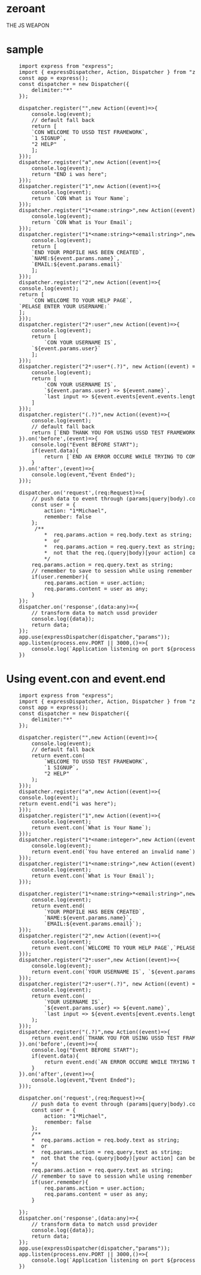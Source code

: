 # zeroant

THE JS WEAPON

# sample

<pre>
    import express from "express";
    import { expressDispatcher, Action, Dispatcher } from "zeroant-ussd";
    const app = express();
    const dispatcher = new Dispatcher({
        delimiter:"*"
    });

    dispatcher.register("",new Action((event)=>{
        console.log(event);
        // default fall back
        return [
        `CON WELCOME TO USSD TEST FRAMEWORK`,
        `1 SIGNUP`,
        "2 HELP"
        ];
    }));
    dispatcher.register("a",new Action((event)=>{
        console.log(event);
        return "END i was here";
    }));
    dispatcher.register("1",new Action((event)=>{
        console.log(event);
        return `CON What is Your Name`;
    }));
    dispatcher.register("1*&lt;name:string&gt;",new Action((event)=>{
        console.log(event);
        return `CON What is Your Email`;
    }));
    dispatcher.register("1*&lt;name:string&gt;*&lt;email:string&gt;",new Action((event)=>{
        console.log(event);
        return [
        `END YOUR PROFILE HAS BEEN CREATED`,
        `NAME:${event.params.name}`,
        `EMAIL:${event.params.email}`
        ];
    }));
    dispatcher.register("2",new Action((event)=>{
    console.log(event);
    return [
        `CON WELCOME TO YOUR HELP PAGE`,
    `PELASE ENTER YOUR USERNAME:`
    ];
    }));
    dispatcher.register("2*:user",new Action((event)=>{
        console.log(event);
        return [
            `CON YOUR USERNAME IS`,
        `${event.params.user}`
        ];
    }));
    dispatcher.register("2*:user*(.?)", new Action((event) => {
        console.log(event);
        return [
            `CON YOUR USERNAME IS`,
            `${event.params.user} => ${event.name}`,
            `last input => ${event.events[event.events.length-1]}`
        ]
    }));
    dispatcher.register("(.?)",new Action((event)=>{
        console.log(event);
        // default fall back
        return [`END THANK YOU FOR USING USSD TEST FRAMEWORK`];
    }).on('before',(event)=>{
        console.log("Event BEFORE START");
        if(event.data){
            return [`END AN ERROR OCCURE WHILE TRYING TO COMPLETE YOUR REQUEST`]
        }
    }).on('after',(event)=>{
        console.log(event,"Event Ended");
    }));

    dispatcher.on('request',(req:Request)=>{
        // push data to event through (params|query|body).content
        const user = {
            action: "1*Michael",
            remember: false
        };
         /**
            *  req.params.action = req.body.text as string; 
            *  or
            *  req.params.action = req.query.text as string;
            *  not that the req.(query|body)[your action] can be any keyword
            */
        req.params.action = req.query.text as string;
        // remember to save to session while using remember me
        if(user.remember){
            req.params.action = user.action;
            req.params.content = user as any;
        }
    });
    dispatcher.on('response',(data:any)=>{
        // transform data to match ussd provider
        console.log({data});
        return data;
    });
    app.use(expressDispatcher(dispatcher,"params"));
    app.listen(process.env.PORT || 3000,()=>{
        console.log(`Application listening on port ${process.env.PORT || 3000}`);
    })
</pre>

# Using event.con and event.end

<pre>
    import express from "express";
    import { expressDispatcher, Action, Dispatcher } from "zeroant-ussd";
    const app = express();
    const dispatcher = new Dispatcher({
        delimiter:"*"
    });

    dispatcher.register("",new Action((event)=>{
        console.log(event);
        // default fall back
        return event.con(
            `WELCOME TO USSD TEST FRAMEWORK`,
            `1 SIGNUP`,
            "2 HELP"
        );
    }));
    dispatcher.register("a",new Action((event)=>{
    console.log(event);
    return event.end("i was here");
    }));
    dispatcher.register("1",new Action((event)=>{
        console.log(event);
        return event.con(`What is Your Name`);
    }));
    dispatcher.register("1*&lt;name:integer&gt;",new Action((event)=>{
        console.log(event);
        return event.end(`You have entered an invalid name`);
    }));
    dispatcher.register("1*&lt;name:string&gt;",new Action((event)=>{
        console.log(event);
        return event.con(`What is Your Email`);
    }));

    dispatcher.register("1*&lt;name:string&gt;*&lt;email:string&gt;",new Action((event)=>{
        console.log(event);
        return event.end(
            `YOUR PROFILE HAS BEEN CREATED`,
            `NAME:${event.params.name}`,
            `EMAIL:${event.params.email}`);
    }));
    dispatcher.register("2",new Action((event)=>{
        console.log(event);
        return event.con(`WELCOME TO YOUR HELP PAGE`,`PELASE ENTER YOUR USERNAME:`);
    }));
    dispatcher.register("2*:user",new Action((event)=>{
        console.log(event);
        return event.con(`YOUR USERNAME IS`, `${event.params.user}`);
    }));
    dispatcher.register("2*:user*(.?)", new Action((event) => {
        console.log(event);
        return event.con(
            `YOUR USERNAME IS`,
            `${event.params.user} => ${event.name}`,
            `last input => ${event.events[event.events.length-1]}`
        );
    }));
    dispatcher.register("(.?)",new Action((event)=>{
        return event.end(`THANK YOU FOR USING USSD TEST FRAMEWORK`);
    }).on('before',(event)=>{
        console.log("Event BEFORE START");
        if(event.data){
            return event.end(`AN ERROR OCCURE WHILE TRYING TO COMPLETE YOUR REQUEST`);
        }
    }).on('after',(event)=>{
        console.log(event,"Event Ended");
    }));

    dispatcher.on('request',(req:Request)=>{
        // push data to event through (params|query|body).content
        const user = {
            action: "1*Michael",
            remember: false
        };
        /**
        *  req.params.action = req.body.text as string; 
        *  or
        *  req.params.action = req.query.text as string;
        *  not that the req.(query|body)[your action] can be any keyword
        */
        req.params.action = req.query.text as string;
        // remember to save to session while using remember me
        if(user.remember){
            req.params.action = user.action;
            req.params.content = user as any;
        }

    });
    dispatcher.on('response',(data:any)=>{
        // transform data to match ussd provider
        console.log({data});
        return data;
    });
    app.use(expressDispatcher(dispatcher,"params"));
    app.listen(process.env.PORT || 3000,()=>{
        console.log(`Application listening on port ${process.env.PORT || 3000}`);
    })
</pre>
